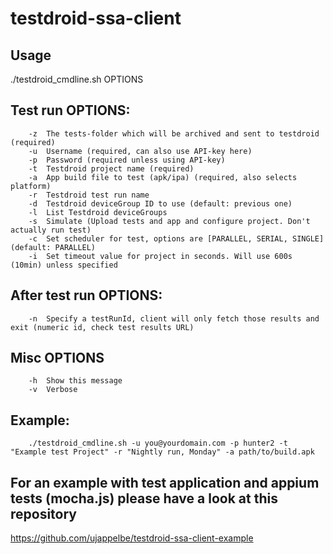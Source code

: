 # testdroid-ssa-client

## Usage
  ./testdroid_cmdline.sh OPTIONS
## Test run OPTIONS:
        -z	The tests-folder which will be archived and sent to testdroid (required)
        -u	Username (required, can also use API-key here)
        -p	Password (required unless using API-key)
        -t	Testdroid project name (required)
        -a	App build file to test (apk/ipa) (required, also selects platform)
        -r	Testdroid test run name
        -d	Testdroid deviceGroup ID to use (default: previous one)
        -l	List Testdroid deviceGroups
        -s	Simulate (Upload tests and app and configure project. Don't actually run test)
        -c	Set scheduler for test, options are [PARALLEL, SERIAL, SINGLE] (default: PARALLEL)
        -i	Set timeout value for project in seconds. Will use 600s (10min) unless specified
## After test run OPTIONS:
        -n	Specify a testRunId, client will only fetch those results and exit (numeric id, check test results URL)
## Misc OPTIONS
        -h	Show this message
        -v	Verbose
## Example:
        ./testdroid_cmdline.sh -u you@yourdomain.com -p hunter2 -t "Example test Project" -r "Nightly run, Monday" -a path/to/build.apk

## For an example with test application and appium tests (mocha.js) please have a look at this repository
https://github.com/ujappelbe/testdroid-ssa-client-example
